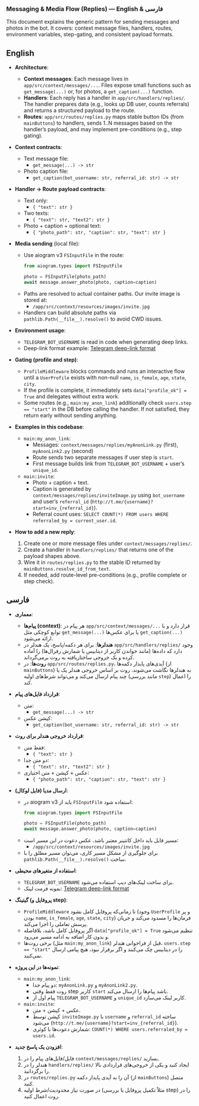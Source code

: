 ### Messaging & Media Flow (Replies) — English & فارسی

This document explains the generic pattern for sending messages and photos in the bot. It covers: context message files, handlers, routes, environment variables, step-gating, and consistent payload formats.

## English

- **Architecture**:
  - **Context messages**: Each message lives in `app/src/context/messages/...`. Files expose small functions such as `get_message(...)` or, for photos, a `get_caption(...)` function.
  - **Handlers**: Each reply has a handler in `app/src/handlers/replies/`. The handler prepares data (e.g., looks up DB user, counts referrals) and returns a structured payload to the route.
  - **Routes**: `app/src/routes/replies.py` maps stable button IDs (from `mainButtons`) to handlers, sends 1..N messages based on the handler’s payload, and may implement pre-conditions (e.g., step gating).

- **Context contracts**:
  - Text message file:
    - `get_message(...) -> str`
  - Photo caption file:
    - `get_caption(bot_username: str, referral_id: str) -> str`

- **Handler → Route payload contracts**:
  - Text only:
    - `{ "text": str }`
  - Two texts:
    - `{ "text": str, "text2": str }`
  - Photo + caption + optional text:
    - `{ "photo_path": str, "caption": str, "text": str }`

- **Media sending** (local file):
  - Use aiogram v3 `FSInputFile` in the route:
    ```python
    from aiogram.types import FSInputFile

    photo = FSInputFile(photo_path)
    await message.answer_photo(photo, caption=caption)
    ```
  - Paths are resolved to actual container paths. Our invite image is stored at:
    - `/app/src/context/resources/images/invite.jpg`
  - Handlers can build absolute paths via `pathlib.Path(__file__).resolve()` to avoid CWD issues.

- **Environment usage**:
  - `TELEGRAM_BOT_USERNAME` is read in code when generating deep links.
  - Deep-link format example: [Telegram deep-link format](https://telegram.me/ENV:USERNAME?start=inv_REFERRALID)

- **Gating (profile and step)**:
  - `ProfileMiddleware` blocks commands and runs an interactive flow until a `UserProfile` exists with non-null `name`, `is_female`, `age`, `state`, `city`.
  - If the profile is complete, it immediately sets `data["profile_ok"] = True` and delegates without extra work.
  - Some routes (e.g., `main:my_anon_link`) additionally check `users.step == "start"` in the DB before calling the handler. If not satisfied, they return early without sending anything.

- **Examples in this codebase**:
  - `main:my_anon_link`:
    - Messages: `context/messages/replies/myAnonLink.py` (first), `myAnonLink2.py` (second)
    - Route sends two separate messages if user step is `start`.
    - First message builds link from `TELEGRAM_BOT_USERNAME` + user’s `unique_id`.
  - `main:invite`:
    - Photo + caption + text.
    - Caption is generated by `context/messages/replies/inviteImage.py` using `bot_username` and user’s `referral_id` (`http://t.me/{username}?start=inv_{referral_id}`).
    - Referral count uses: `SELECT COUNT(*) FROM users WHERE referraled_by = current_user.id`.

- **How to add a new reply**:
  1. Create one or more message files under `context/messages/replies/`.
  2. Create a handler in `handlers/replies/` that returns one of the payload shapes above.
  3. Wire it in `routes/replies.py` to the stable ID returned by `mainButtons.resolve_id_from_text`.
  4. If needed, add route-level pre-conditions (e.g., profile complete or step check).

## فارسی

- **معماری**:
  - **پیام‌ها (context)**: هر پیام در `app/src/context/messages/...` قرار دارد و با توابع کوچکی مثل `get_message(...)` یا برای عکس‌ها `get_caption(...)` ارائه می‌شود.
  - **هندلرها**: برای هر دکمه/پاسخ، یک هندلر در `app/src/handlers/replies/` وجود دارد که داده‌ها (مانند خواندن کاربر از دیتابیس یا شمارش رفرال‌ها) را آماده کرده و یک خروجی ساختاریافته به روت برمی‌گرداند.
  - **روت‌ها**: در `app/src/routes/replies.py`، آیدی‌های پایدار دکمه‌ها (از `mainButtons`) به هندلرها نگاشت می‌شوند. روت بر اساس خروجی هندلر یک یا چند پیام ارسال می‌کند و می‌تواند شرط‌های اولیه (مانند بررسی `step`) را اعمال کند.

- **قرارداد فایل‌های پیام**:
  - متن:
    - `get_message(...) -> str`
  - کپشن عکس:
    - `get_caption(bot_username: str, referral_id: str) -> str`

- **قرارداد خروجی هندلر برای روت**:
  - فقط متن:
    - `{ "text": str }`
  - دو متن جدا:
    - `{ "text": str, "text2": str }`
  - عکس + کپشن + متن اختیاری:
    - `{ "photo_path": str, "caption": str, "text": str }`

- **ارسال مدیا (فایل لوکال)**:
  - در aiogram v3 باید از `FSInputFile` استفاده شود:
    ```python
    from aiogram.types import FSInputFile

    photo = FSInputFile(photo_path)
    await message.answer_photo(photo, caption=caption)
    ```
  - مسیر فایل باید داخل کانتینر معتبر باشد. عکس دعوت در این مسیر است:
    - `/app/src/context/resources/images/invite.jpg`
  - برای جلوگیری از مشکل مسیر کاری، می‌توان مسیر مطلق را با `pathlib.Path(__file__).resolve()` ساخت.

- **استفاده از متغیرهای محیطی**:
  - `TELEGRAM_BOT_USERNAME` برای ساخت لینک‌های دیپ استفاده می‌شود.
  - نمونه فرمت لینک: [Telegram deep-link format](https://telegram.me/ENV:USERNAME?start=inv_REFERRALID)

- **گیتینگ (پروفایل و step)**:
  - `ProfileMiddleware` تا زمانی‌که پروفایل کامل نشود (وجود `UserProfile` و پر بودن `name`, `is_female`, `age`, `state`, `city`) فرمان‌ها را مسدود می‌کند و جریان پرسش تعاملی را اجرا می‌کند.
  - اگر پروفایل کامل باشد، بلافاصله `data["profile_ok"] = True` تنظیم می‌شود و بدون کار اضافه به ادامه مسیر می‌رود.
  - برخی روت‌ها (مثل `main:my_anon_link`) قبل از فراخوانی هندلر، `users.step == "start"` را در دیتابیس چک می‌کنند و اگر برقرار نبود، هیچ پیامی ارسال نمی‌کنند.

- **نمونه‌ها در این پروژه**:
  - `main:my_anon_link`:
    - دو پیام جدا: `myAnonLink.py` و `myAnonLink2.py`.
    - روت فقط وقتی step کاربر `start` باشد پیام‌ها را ارسال می‌کند.
    - پیام اول از `TELEGRAM_BOT_USERNAME` و `unique_id` کاربر لینک می‌سازد.
  - `main:invite`:
    - عکس + کپشن + متن.
    - کپشن توسط `inviteImage.py` با `username` و `referral_id` ساخته می‌شود (`http://t.me/{username}?start=inv_{referral_id}`).
    - شمارش دعوت‌ها با کوئری: `COUNT(*) WHERE users.referraled_by = users.id`.

- **افزودن یک پاسخ جدید**:
  1. فایل/فایل‌های پیام را در `context/messages/replies/` بسازید.
  2. هندلر را در `handlers/replies/` ایجاد کنید و یکی از خروجی‌های قراردادی بالا را برگردانید.
  3. در `routes/replies.py` آن را به آیدی پایدار دکمه (از `mainButtons`) متصل کنید.
  4. در صورت نیاز محدودیت/شرط اولیه (مثلاً تکمیل پروفایل یا بررسی step) را در روت اعمال کنید.
